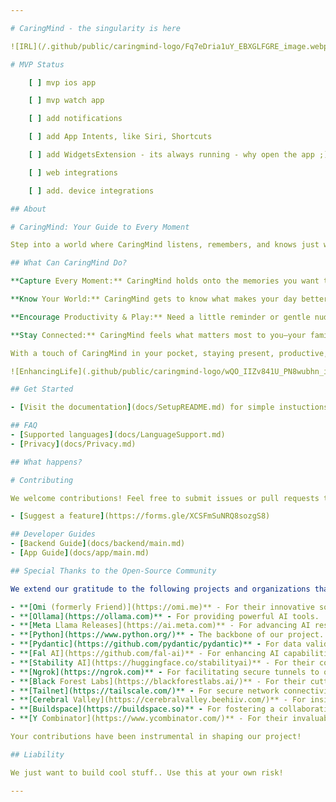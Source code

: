 ```yaml
---

# CaringMind - the singularity is here

![IRL](/.github/public/caringmind-logo/Fq7eDria1uY_EBXGLFGRE_image.webp)

# MVP Status 

    [ ] mvp ios app

    [ ] mvp watch app

    [ ] add notifications

    [ ] add App Intents, like Siri, Shortcuts

    [ ] add WidgetsExtension - its always running - why open the app ;)

    [ ] web integrations

    [ ] add. device integrations

## About

# CaringMind: Your Guide to Every Moment

Step into a world where CaringMind listens, remembers, and knows just what you need, when you need it. CaringMind helps you stay on track, feel closer to friends and family, and enjoy each moment with a presence that feels almost magical. It's as if there's a guide who remembers everything important for you—always there, ready to help.

## What Can CaringMind Do?

**Capture Every Moment:** CaringMind holds onto the memories you want to keep, gently storing the moments and conversations you’d rather not forget.

**Know Your World:** CaringMind gets to know what makes your day better. From the biggest ideas to the tiniest details, CaringMind remembers them so you don’t have to.

**Encourage Productivity & Play:** Need a little reminder or gentle nudge? CaringMind helps you stay focused and make the most of your time. It’s like having a magical, invisible helper always ready to cheer you on.

**Stay Connected:** CaringMind feels what matters most to you—your family, friends, school, work, and goals—and quietly makes it easier to feel connected to the people and things that make you happy.

With a touch of CaringMind in your pocket, staying present, productive, and connected feels natural, like a little magic working just for you. Let CaringMind take care of the background, so you can stay in the moment.

![EnhancingLife](.github/public/caringmind-logo/wQO_IIZv841U_PN8wubhn_image.webp)

## Get Started

- [Visit the documentation](docs/SetupREADME.md) for simple instuctions on serving the backend and installing the app.

## FAQ
- [Supported languages](docs/LanguageSupport.md)
- [Privacy](docs/Privacy.md)

## What happens?

# Contributing

We welcome contributions! Feel free to submit issues or pull requests to help improve the project.

- [Suggest a feature](https://forms.gle/XCSFmSuNRQ8sozgS8) 

## Developer Guides
- [Backend Guide](docs/backend/main.md)
- [App Guide](docs/app/main.md)

## Special Thanks to the Open-Source Community

We extend our gratitude to the following projects and organizations that have significantly contributed to our journey:

- **[Omi (formerly Friend)](https://omi.me)** - For their innovative solutions in AI.
- **[Ollama](https://ollama.com)** - For providing powerful AI tools.
- **[Meta Llama Releases](https://ai.meta.com)** - For advancing AI research and development.
- **[Python](https://www.python.org/)** - The backbone of our project.
- **[Pydantic](https://github.com/pydantic/pydantic)** - For data validation and settings management.
- **[Fal AI](https://github.com/fal-ai)** - For enhancing AI capabilities.
- **[Stability AI](https://huggingface.co/stabilityai)** - For their contributions to image generative AI models.
- **[Ngrok](https://ngrok.com)** - For facilitating secure tunnels to our local server.
- **[Black Forest Labs](https://blackforestlabs.ai/)** - For their cutting-edge AI research in image generation.
- **[Tailnet](https://tailscale.com/)** - For secure network connectivity solutions.
- **[Cerebral Valley](https://cerebralvalley.beehiiv.com/)** - For insights and support in the AI landscape.
- **[Buildspace](https://buildspace.so)** - For fostering a collaborative environment for builders.
- **[Y Combinator](https://www.ycombinator.com/)** - For their invaluable support and resources for startups.

Your contributions have been instrumental in shaping our project!

## Liability

We just want to build cool stuff.. Use this at your own risk! 

---
```

